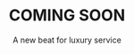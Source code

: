 ---
layout: default
type: project
folder: project1
title: COMING SOON  
subtitle: A new beat for luxury service
tags: UX Lead &#8231; Burberry &#8231; 2016
---